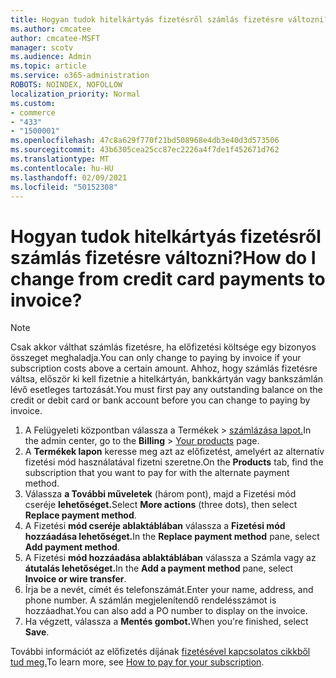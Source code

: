 ```yaml
---
title: Hogyan tudok hitelkártyás fizetésről számlás fizetésre változni?
ms.author: cmcatee
author: cmcatee-MSFT
manager: scotv
ms.audience: Admin
ms.topic: article
ms.service: o365-administration
ROBOTS: NOINDEX, NOFOLLOW
localization_priority: Normal
ms.custom:
- commerce
- "433"
- "1500001"
ms.openlocfilehash: 47c8a629f770f21bd508968e4db3e40d3d573506
ms.sourcegitcommit: 43b6305cea25cc87ec2226a4f7de1f452671d762
ms.translationtype: MT
ms.contentlocale: hu-HU
ms.lasthandoff: 02/09/2021
ms.locfileid: "50152308"
---
```

# <a name="how-do-i-change-from-credit-card-payments-to-invoice"></a><span data-ttu-id="5581b-102">Hogyan tudok hitelkártyás fizetésről számlás fizetésre változni?</span><span class="sxs-lookup"><span data-stu-id="5581b-102">How do I change from credit card payments to invoice?</span></span>

> [!NOTE]
> <span data-ttu-id="5581b-103">Csak akkor válthat számlás fizetésre, ha előfizetési költsége egy bizonyos összeget meghaladja.</span><span class="sxs-lookup"><span data-stu-id="5581b-103">You can only change to paying by invoice if your subscription costs above a certain amount.</span></span> <span data-ttu-id="5581b-104">Ahhoz, hogy számlás fizetésre váltsa, először ki kell fizetnie a hitelkártyán, bankkártyán vagy bankszámlán lévő esetleges tartozását.</span><span class="sxs-lookup"><span data-stu-id="5581b-104">You must first pay any outstanding balance on the credit or debit card or bank account before you can change to paying by invoice.</span></span>

1. <span data-ttu-id="5581b-105">A Felügyeleti központban válassza a Termékek  >  [számlázása lapot.](https://go.microsoft.com/fwlink/p/?linkid=842054)</span><span class="sxs-lookup"><span data-stu-id="5581b-105">In the admin center, go to the **Billing** > [Your products](https://go.microsoft.com/fwlink/p/?linkid=842054) page.</span></span>
2. <span data-ttu-id="5581b-106">A **Termékek lapon** keresse meg azt az előfizetést, amelyért az alternatív fizetési mód használatával fizetni szeretne.</span><span class="sxs-lookup"><span data-stu-id="5581b-106">On the **Products** tab, find the subscription that you want to pay for with the alternate payment method.</span></span>
3. <span data-ttu-id="5581b-107">Válassza **a További műveletek** (három pont), majd a Fizetési mód cseréje **lehetőséget.**</span><span class="sxs-lookup"><span data-stu-id="5581b-107">Select **More actions** (three dots), then select **Replace payment method**.</span></span>
4. <span data-ttu-id="5581b-108">A Fizetési **mód cseréje ablaktáblában** válassza a **Fizetési mód hozzáadása lehetőséget.**</span><span class="sxs-lookup"><span data-stu-id="5581b-108">In the **Replace payment method** pane, select **Add payment method**.</span></span>
5. <span data-ttu-id="5581b-109">A Fizetési **mód hozzáadása ablaktáblában** válassza a Számla vagy az **átutalás lehetőséget.**</span><span class="sxs-lookup"><span data-stu-id="5581b-109">In the **Add a payment method** pane, select **Invoice or wire transfer**.</span></span>
6. <span data-ttu-id="5581b-110">Írja be a nevét, címét és telefonszámát.</span><span class="sxs-lookup"><span data-stu-id="5581b-110">Enter your name, address, and phone number.</span></span> <span data-ttu-id="5581b-111">A számlán megjelenítendő rendelésszámot is hozzáadhat.</span><span class="sxs-lookup"><span data-stu-id="5581b-111">You can also add a PO number to display on the invoice.</span></span>
7. <span data-ttu-id="5581b-112">Ha végzett, válassza a **Mentés gombot.**</span><span class="sxs-lookup"><span data-stu-id="5581b-112">When you're finished, select **Save**.</span></span>

<span data-ttu-id="5581b-113">További információt az előfizetés díjának [fizetésével kapcsolatos cikkből tud meg.](https://docs.microsoft.com/microsoft-365/commerce/billing-and-payments/pay-for-your-subscription)</span><span class="sxs-lookup"><span data-stu-id="5581b-113">To learn more, see [How to pay for your subscription](https://docs.microsoft.com/microsoft-365/commerce/billing-and-payments/pay-for-your-subscription).</span></span>
